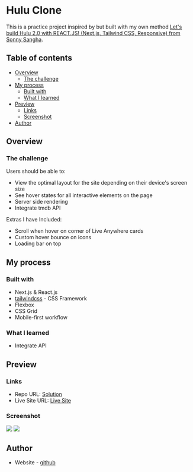 # Hulu Clone

This is a practice project inspired by but built with my own method [Let's build Hulu 2.0 with REACT.JS! (Next.js, Tailwind CSS, Responsive) from Sonny Sangha](https://www.youtube.com/watch?v=MqDlsjc8GLo&t).

## Table of contents

-   [Overview](#overview)
    -   [The challenge](#the-challenge)
-   [My process](#my-process)
    -   [Built with](#built-with)
    -   [What I learned](#what-i-learned)
-   [Preview](#preview)
    -   [Links](#links)
    -   [Screenshot](#screenshot)
-   [Author](#author)

## Overview

### The challenge

Users should be able to:

-   View the optimal layout for the site depending on their device's screen size
-   See hover states for all interactive elements on the page
-   Server side rendering
-   Integrate tmdb API

Extras I have Included:

-   Scroll when hover on corner of Live Anywhere cards
-   Custom hover bounce on icons
-   Loading bar on top

## My process

### Built with

-   Next.js & React.js
-   [tailwindcss](https://tailwindcss.com/) - CSS Framework
-   Flexbox
-   CSS Grid
-   Mobile-first workflow

### What I learned

-   Integrate API

## Preview

### Links

-   Repo URL: [Solution](https://github.com/enszrlu/hulu-clone)
-   Live Site URL: [Live Site]()

### Screenshot

![](./public/screenshots/hulu-desktop.png)
![](./public/screenshots/hulu-mobile.png)

## Author

-   Website - [github](https://github.com/enszrlu)
